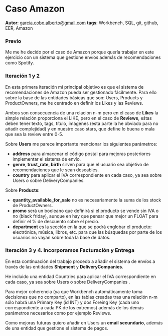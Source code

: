 # Caso Amazon
**Autor**: garcia.cobo.alberto@gmail.com
**tags**: Workbench, SQL, git, github, EER, Amazon

### Previo
Me me he decido por el caso de Amazon porque quería trabajar en este ejercicio con un sistema que gestione envíos además de recomendaciones como Spotify. 

### Iteración 1 y 2
En esta primera iteración mi principal objetivo es que el sistema de recomendaciones de Amazon pueda ser gestionado fácilmente. Para ello sobre la base de las entidades básicas que son: Users, Products y ProductOwners, me he centrado en definir los Likes y las Reviews. 

Ambos son consecuencia de una relación n-m pero en el caso de **Likes** la simple relación proporciona el LIKE, pero en el caso de **Reviews**, eśtas deben tener texto, tags, título, imágenes (esta parte la he obviado para no añadir complejidad) y en nuestro caso stars, que define lo buena o mala que sea la review entre 0-5. 

Sobre **Users** me parece importante mencionar los siguientes parámetros: 
* **address** para almacenar el código postal para mejoras posteriores implementar el sistema de envío. 
* **genre, trust_rate, birth** sirven para que el usuario sea objetivo de recomendaciones que le sean deseables. 
* **country** para aplicar el IVA correspondiente en cada caso, ya sea sobre Users o sobre DeliveryCompanies. 

Sobre **Products**: 
* **quantity_available_for_sale** no es necesariamente la suma de los stock de ProductOwners. 
* **promo** será un booleano que definirá si el producto se vende sin IVA o no (black friday), aunque en hay que pensar que mejor un FLOAT para definir el % de descuento sobre el precio. 
* **department** es la sección en la que se podrá englobar el producto: electrónica, música, libros, etc. para que las búsquedas por parte de los usuarios no vayan sobre toda la base de datos. 

### Iteración 3 y 4. Incorporamos Facturación y Entrega
En esta continuación del trabajo procedo a añadir el sistema de envíos a través de las entidades **Shipment** y **DeliveryCompanies**. 

He incluido una entidad Countries para aplicar el IVA correspondiente en cada caso, ya sea sobre Users o sobre DeliveryCompanies . 

Para mejor coherencia (ya que Workbench automáticamente toma decisiones que no comparto), en las tablas creadas tras una relación n-m sólo habrá una Primary Key (id INT) y dos Foreing Key (cada uno correspondiente a cada PK de los extremos) además de los demás parámetros necesarios como por ejemplo Reviews.

Como mejoras futuras quiero añadir en Users un **email secundario**, además de una entidad que gestione el sistema de pagos. 


